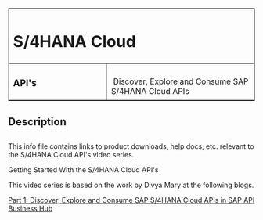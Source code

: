 <table width=100% border=>
<tr><td colspan=2><h1>S/4HANA Cloud</h1></td></tr>
<tr><td><h3>API's</h3></td><td width=60%></br>&nbsp;Discover, Explore and Consume SAP S/4HANA Cloud APIs
</table>

## Description

## 


This info file contains links to product downloads, help docs, etc. relevant to the S/4HANA Cloud API's video series.

Getting Started With the S/4HANA Cloud API's


This video series is based on the work by Divya Mary at the following blogs.

[Part 1: Discover, Explore and Consume SAP S/4HANA Cloud APIs in SAP API Business Hub](https://blogs.sap.com/2017/12/05/part-1-discover-explore-and-consume-sap-s4-hana-cloud-apis-in-sap-api-business-hub/)

